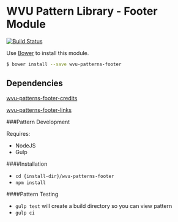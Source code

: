 # WVU Pattern Library - Footer  Module

[![Build Status](https://travis-ci.org/wvu-patterns/wvu-patterns-footer.svg?branch=master)](https://travis-ci.org/wvu-patterns/wvu-patterns-footer)

Use [Bower](http://bower.io/) to install this module.

```bash
$ bower install --save wvu-patterns-footer
```

## Dependencies

[wvu-patterns-footer-credits](https://github.com/wvu-patterns/wvu-patterns-footer-credits)

[wvu-patterns-footer-links](https://github.com/wvu-patterns/wvu-patterns-footer-links)


###Pattern Development

Requires:

* NodeJS
* Gulp

####Installation

* `cd {install-dir}/wvu-patterns-footer`
* `npm install`

####Pattern Testing

* `gulp test` will create a build directory so you can view pattern
* `gulp ci`

